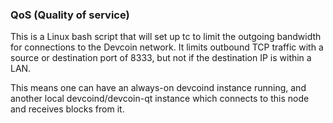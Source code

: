 ### QoS (Quality of service) ###

This is a Linux bash script that will set up tc to limit the outgoing bandwidth for connections to the Devcoin network. It limits outbound TCP traffic with a source or destination port of 8333, but not if the destination IP is within a LAN.

This means one can have an always-on devcoind instance running, and another local devcoind/devcoin-qt instance which connects to this node and receives blocks from it.
